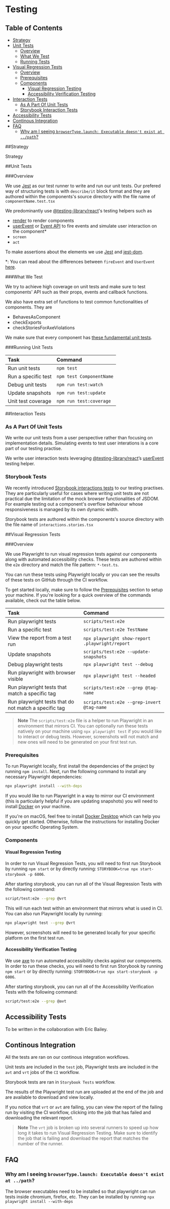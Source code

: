 # Testing

<!-- prettier-ignore-start -->
<!-- START doctoc generated TOC please keep comment here to allow auto update -->
<!-- DON'T EDIT THIS SECTION, INSTEAD RE-RUN doctoc TO UPDATE -->
## Table of Contents

- [Strategy](#strategy)
- [Unit Tests](#unit-tests)
  - [Overview](#overview)
  - [What We Test](#what-we-test)
  - [Running Tests](#running-tests)
- [Visual Regression Tests](#visual-regression-tests)
  - [Overview](#overview)
  - [Prerequisites](#prerequisites)
  - [Components](#components)
    - [Visual Regression Testing](#visual-regression-testing)
    - [Accessibility Verification Testing](#accessibility-verification-testing)
- [Interaction Tests](#interaction-tests)
  - [As A Part Of Unit Tests](#as-a-part-of-unit-tests)
  - [Storybook Interaction Tests](#storybook-interaction-tests)
- [Accessibility Tests](#accessibility-tests)
- [Continous Integration](#continous-integration)
- [FAQ](#faq)
  - [Why am I seeing `browserType.launch: Executable doesn't exist at ../path`?](#why-am-i-seeing-browsertypelaunch-executable-doesnt-exist-at-path)

<!-- END doctoc generated TOC please keep comment here to allow auto update -->
<!-- prettier-ignore-end -->

##Strategy

Strategy

##Unit Tests

###Overview

We use [Jest](https://jestjs.io/) as our test runner to write and run our unit tests. Our prefered way of structuring tests is with `describe/it` block format and they are authored within the components's source directory with the file name of `componentName.test.tsx`

We predominantly use [@testing-library/react](https://testing-library.com/docs/react-testing-library/intro/)'s testing helpers such as

- [render](https://testing-library.com/docs/react-testing-library/api#render) to render components
- [userEvent](https://testing-library.com/docs/user-event/intro/) or [Event API](https://testing-library.com/docs/dom-testing-library/api-events/) to fire events and simulate user interaction on the component\*
- `screen`
- `act`

To make assertions about the elements we use [Jest](https://jestjs.io/) and [jest-dom](https://github.com/testing-library/jest-dom).

\*: You can read about the differences between `fireEvent` and `UserEvent` [here](https://testing-library.com/docs/user-event/intro/#differences-from-fireevent).

###What We Test

We try to achieve high coverage on unit tests and make sure to test components' API such as their props, events and callback functions.

We also have extra set of functions to test common functionalities of components. They are

- BehavesAsComponent
- checkExports
- checkStoriesForAxeViolations

We make sure that every component has [these fundamental unit tests](https://github.com/primer/react/blob/main/src/utils/testing.tsx).

###Running Unit Tests

| Task                | Command                  |
| :------------------ | :----------------------- |
| Run unit tests      | `npm test`               |
| Run a specific test | `npm test ComponentName` |
| Debug unit tests    | `npm run test:watch`     |
| Update snapshots    | `npm run test:update`    |
| Unit test coverage  | `npm run test:coverage`  |

##Interaction Tests

### As A Part Of Unit Tests

We write our unit tests from a user perspective rather than focusing on implementation details. Simulating events to test user interations is a core part of our testing practise.

We write user interaction tests leveraging [@testing-library/react](https://testing-library.com/docs/react-testing-library/intro/)’s [userEvent](<[userEvent](https://testing-library.com/docs/user-event/intro/)>) testing helper.

### Storybook Tests

We recently introduced [Storybook interactions tests](https://storybook.js.org/docs/react/writing-tests/interaction-testing) to our testing practises. They are particularly useful for cases where writing unit tests are not practical due the limitation of the mock browser functionalities of JSDOM. For example testing out a component's overflow behaviour whose responsiveness is managed by its own dynamic width.

Storybook tests are authored within the components's source directory with the file name of `interactions.stories.tsx`

##Visual Regression Tests

###Overview

We use Playwright to run visual regression tests against our components along with automated accessibility checks. These tests are authored within the `e2e` directory and match the file pattern:
`*-test.ts`.

You can run these tests using Playwright locally or you can see the results of
these tests on GitHub through the CI workflow.

To get started locally, make sure to follow the [Prerequisites](#prerequisites)
section to setup your machine. If you're looking for a quick overview of the commands
available, check out the table below.

| Task                                                  | Command                                         |
| :---------------------------------------------------- | :---------------------------------------------- |
| Run playwright tests                                  | `scripts/test:e2e`                              |
| Run a specific test                                   | `scripts/test:e2e TestName`                     |
| View the report from a test run                       | `npx playwright show-report .playwright/report` |
| Update snapshots                                      | `scripts/test:e2e --update-snapshots`           |
| Debug playwright tests                                | `npx playwright test --debug`                   |
| Run playwright with browser visible                   | `npx playwright test --headed`                  |
| Run playwright tests that match a specific tag        | `scripts/test:e2e --grep @tag-name`             |
| Run playwright tests that do not match a specific tag | `scripts/test:e2e --grep-invert @tag-name`      |

> **Note**
> The `scripts/test:e2e` file is a helper to run Playwright in an environment
> that mirrors CI. You can optionally run these tests natively on your machine
> using `npx playwright test` if you would like to interact or debug tests.
> However, screenshots will not match and new ones will need to be generated on
> your first test run.

### Prerequisites

To run Playwright locally, first install the dependencies of the project by
running `npm install`. Next, run the following command to install any necessary
Playwright dependencies:

```bash
npx playwright install --with-deps
```

If you would like to run Playwright in a way to mirror our CI environment (this
is particularly helpful if you are updating snapshots) you will need to install
[Docker](https://www.docker.com/) on your machine.

If you're on macOS, feel free to install [Docker
Desktop](https://www.docker.com/products/docker-desktop/) which can help you
quickly get started. Otherwise, follow the instructions for installing Docker on
your specific Operating System.

### Components

#### Visual Regression Testing

In order to run Visual Regression Tests, you will need to first run Storybook by
running `npm start` or by directly running: `STORYBOOK=true npx start-storybook -p 6006`.

After starting storybook, you can run all of the Visual Regression Tests with
the following command:

```bash
script/test:e2e --grep @vrt
```

This will run each test within an environment that mirrors what is used in CI.
You can also run Playwright locally by running:

```bash
npx playwright test --grep @vrt
```

However, screenshots will need to be generated locally for your specific
platform on the first test run.

#### Accessibility Verification Testing

We use [axe](https://www.deque.com/axe/) to run automated accessibility
checks against our components. In order to run these checks, you will need to first run Storybook by
running `npm start` or by directly running: `STORYBOOK=true npx start-storybook -p 6006`.

After starting storybook, you can run all of the Accessibility Verification
Tests with
the following command:

```bash
script/test:e2e --grep @avt
```

## Accessibility Tests

To be written in the collaboration with Eric Bailey.

## Continous Integration

All the tests are ran on our continous integration workflows.

Unit tests are included in the `test` job, Playwright tests are included in the `avt` and `vrt` jobs of the `CI` workflow.

Storybook tests are ran in `Storybook Tests` workflow.

The results of the Playwright test run are uploaded at the end of the job and are available
to download and view locally.

If you notice that `vrt` or `avt` are failing, you can view the report of the
failing run by visiting the CI workflow, clicking into the job that has failed
and downloading the relevant report.

> **Note**
> The `vrt` job is broken up into several runners to speed up how long it takes
> to run Visual Regression Testing. Make sure to identify the job that is
> failing and download the report that matches the number of the runner.

## FAQ

### Why am I seeing `browserType.launch: Executable doesn't exist at ../path`?

The browser executables need to be installed so that playwright can run tests
inside chromium, firefox, etc. They can be installed by running
`npx playwright install --with-deps`
